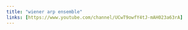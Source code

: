 ```yaml
---
title: "wiener arp ensemble"
links: [https://www.youtube.com/channel/UCwT9owfY4tJ-mAH023a63rA]
---
```


